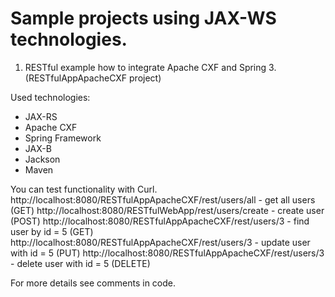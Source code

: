 Sample projects using JAX-WS technologies.
================

1) RESTful example how to integrate Apache CXF and Spring 3. (RESTfulAppApacheCXF project)
 
Used technologies:
- JAX-RS
- Apache CXF
- Spring Framework
- JAX-B
- Jackson
- Maven

You can test functionality with Curl.
http://localhost:8080/RESTfulAppApacheCXF/rest/users/all - get all users (GET) 
http://localhost:8080/RESTfulWebApp/rest/users/create - create user (POST) 
http://localhost:8080/RESTfulAppApacheCXF/rest/users/3 - find user by id = 5 (GET) 
http://localhost:8080/RESTfulAppApacheCXF/rest/users/3 - update user with id = 5 (PUT) 
http://localhost:8080/RESTfulAppApacheCXF/rest/users/3 - delete user with id = 5 (DELETE)

For more details see comments in code.
